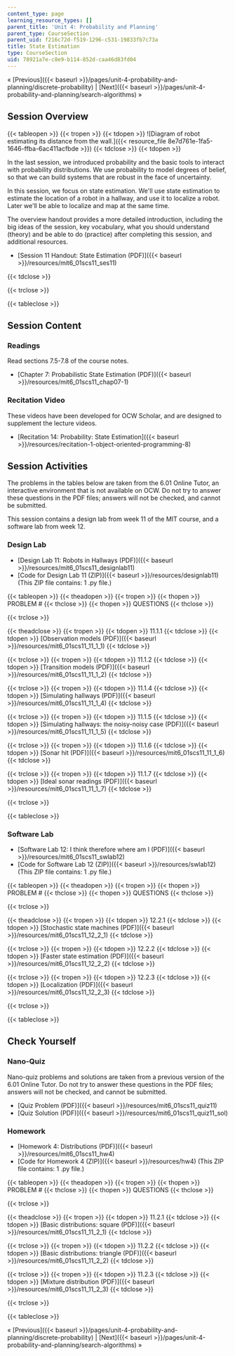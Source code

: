 ```yaml
---
content_type: page
learning_resource_types: []
parent_title: 'Unit 4: Probability and Planning'
parent_type: CourseSection
parent_uid: f216c72d-f519-1296-c531-19833fb7c73a
title: State Estimation
type: CourseSection
uid: 78921a7e-c8e9-b114-852d-caa46d83fd04
---
```


« [Previous]({{< baseurl >}}/pages/unit-4-probability-and-planning/discrete-probability) | [Next]({{< baseurl >}}/pages/unit-4-probability-and-planning/search-algorithms) »

Session Overview
----------------

{{< tableopen >}}
{{< tropen >}}
{{< tdopen >}}
![Diagram of robot estimating its distance from the wall.]({{< resource_file 8e7d761e-1fa5-1646-ffba-6ac411acfbde >}})
{{< tdclose >}}
{{< tdopen >}}


In the last session, we introduced probability and the basic tools to interact with probability distributions. We use probability to model degrees of belief, so that we can build systems that are robust in the face of uncertainty.

In this session, we focus on state estimation. We'll use state estimation to estimate the location of a robot in a hallway, and use it to localize a robot. Later we'll be able to localize and map at the same time.

The overview handout provides a more detailed introduction, including the big ideas of the session, key vocabulary, what you should understand (theory) and be able to do (practice) after completing this session, and additional resources.

*   [Session 11 Handout: State Estimation (PDF)]({{< baseurl >}}/resources/mit6_01scs11_ses11)


{{< tdclose >}}

{{< trclose >}}

{{< tableclose >}}

Session Content
---------------

### Readings

Read sections 7.5-7.8 of the course notes.

*   [Chapter 7: Probabilistic State Estimation (PDF)]({{< baseurl >}}/resources/mit6_01scs11_chap07-1)

### Recitation Video

These videos have been developed for OCW Scholar, and are designed to supplement the lecture videos.

*   [Recitation 14: Probability: State Estimation]({{< baseurl >}}/resources/recitation-1-object-oriented-programming-8)

Session Activities
------------------

The problems in the tables below are taken from the 6.01 Online Tutor, an interactive environment that is not available on OCW. Do not try to answer these questions in the PDF files; answers will not be checked, and cannot be submitted.

This session contains a design lab from week 11 of the MIT course, and a software lab from week 12.

### Design Lab

*   [Design Lab 11: Robots in Hallways (PDF)]({{< baseurl >}}/resources/mit6_01scs11_designlab11)
*   [Code for Design Lab 11 (ZIP)]({{< baseurl >}}/resources/designlab11) (This ZIP file contains: 1 .py file.)

{{< tableopen >}}
{{< theadopen >}}
{{< tropen >}}
{{< thopen >}}
PROBLEM #
{{< thclose >}}
{{< thopen >}}
QUESTIONS
{{< thclose >}}

{{< trclose >}}

{{< theadclose >}}
{{< tropen >}}
{{< tdopen >}}
11.1.1
{{< tdclose >}}
{{< tdopen >}}
[Observation models (PDF)]({{< baseurl >}}/resources/mit6_01scs11_11_1_1)
{{< tdclose >}}

{{< trclose >}}
{{< tropen >}}
{{< tdopen >}}
11.1.2
{{< tdclose >}}
{{< tdopen >}}
[Transition models (PDF)]({{< baseurl >}}/resources/mit6_01scs11_11_1_2)
{{< tdclose >}}

{{< trclose >}}
{{< tropen >}}
{{< tdopen >}}
11.1.4
{{< tdclose >}}
{{< tdopen >}}
[Simulating hallways (PDF)]({{< baseurl >}}/resources/mit6_01scs11_11_1_4)
{{< tdclose >}}

{{< trclose >}}
{{< tropen >}}
{{< tdopen >}}
11.1.5
{{< tdclose >}}
{{< tdopen >}}
[Simulating hallways: the noisy-noisy case (PDF)]({{< baseurl >}}/resources/mit6_01scs11_11_1_5)
{{< tdclose >}}

{{< trclose >}}
{{< tropen >}}
{{< tdopen >}}
11.1.6
{{< tdclose >}}
{{< tdopen >}}
[Sonar hit (PDF)]({{< baseurl >}}/resources/mit6_01scs11_11_1_6)
{{< tdclose >}}

{{< trclose >}}
{{< tropen >}}
{{< tdopen >}}
11.1.7
{{< tdclose >}}
{{< tdopen >}}
[Ideal sonar readings (PDF)]({{< baseurl >}}/resources/mit6_01scs11_11_1_7)
{{< tdclose >}}

{{< trclose >}}

{{< tableclose >}}

### Software Lab

*   [Software Lab 12: I think therefore where am I (PDF)]({{< baseurl >}}/resources/mit6_01scs11_swlab12)
*   [Code for Software Lab 12 (ZIP)]({{< baseurl >}}/resources/swlab12) (This ZIP file contains: 1 .py file.)

{{< tableopen >}}
{{< theadopen >}}
{{< tropen >}}
{{< thopen >}}
PROBLEM #
{{< thclose >}}
{{< thopen >}}
QUESTIONS
{{< thclose >}}

{{< trclose >}}

{{< theadclose >}}
{{< tropen >}}
{{< tdopen >}}
12.2.1
{{< tdclose >}}
{{< tdopen >}}
[Stochastic state machines (PDF)]({{< baseurl >}}/resources/mit6_01scs11_12_2_1)
{{< tdclose >}}

{{< trclose >}}
{{< tropen >}}
{{< tdopen >}}
12.2.2
{{< tdclose >}}
{{< tdopen >}}
[Faster state estimation (PDF)]({{< baseurl >}}/resources/mit6_01scs11_12_2_2)
{{< tdclose >}}

{{< trclose >}}
{{< tropen >}}
{{< tdopen >}}
12.2.3
{{< tdclose >}}
{{< tdopen >}}
[Localization (PDF)]({{< baseurl >}}/resources/mit6_01scs11_12_2_3)
{{< tdclose >}}

{{< trclose >}}

{{< tableclose >}}

Check Yourself
--------------

### Nano-Quiz

Nano-quiz problems and solutions are taken from a previous version of the 6.01 Online Tutor. Do not try to answer these questions in the PDF files; answers will not be checked, and cannot be submitted.

*   [Quiz Problem (PDF)]({{< baseurl >}}/resources/mit6_01scs11_quiz11)
*   [Quiz Solution (PDF)]({{< baseurl >}}/resources/mit6_01scs11_quiz11_sol)

### Homework

*   [Homework 4: Distributions (PDF)]({{< baseurl >}}/resources/mit6_01scs11_hw4)
*   [Code for Homework 4 (ZIP)]({{< baseurl >}}/resources/hw4) (This ZIP file contains: 1 .py file.)

{{< tableopen >}}
{{< theadopen >}}
{{< tropen >}}
{{< thopen >}}
PROBLEM #
{{< thclose >}}
{{< thopen >}}
QUESTIONS
{{< thclose >}}

{{< trclose >}}

{{< theadclose >}}
{{< tropen >}}
{{< tdopen >}}
11.2.1
{{< tdclose >}}
{{< tdopen >}}
[Basic distributions: square (PDF)]({{< baseurl >}}/resources/mit6_01scs11_11_2_1)
{{< tdclose >}}

{{< trclose >}}
{{< tropen >}}
{{< tdopen >}}
11.2.2
{{< tdclose >}}
{{< tdopen >}}
[Basic distributions: triangle (PDF)]({{< baseurl >}}/resources/mit6_01scs11_11_2_2)
{{< tdclose >}}

{{< trclose >}}
{{< tropen >}}
{{< tdopen >}}
11.2.3
{{< tdclose >}}
{{< tdopen >}}
[Mixture distribution (PDF)]({{< baseurl >}}/resources/mit6_01scs11_11_2_3)
{{< tdclose >}}

{{< trclose >}}

{{< tableclose >}}

« [Previous]({{< baseurl >}}/pages/unit-4-probability-and-planning/discrete-probability) | [Next]({{< baseurl >}}/pages/unit-4-probability-and-planning/search-algorithms) »